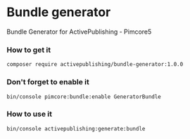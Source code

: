 # Bundle generator

Bundle Generator for ActivePublishing - Pimcore5

### How to get it

```
composer require activepublishing/bundle-generator:1.0.0
```

### Don't forget to enable it

```
bin/console pimcore:bundle:enable GeneratorBundle
```

### How to use it

```
bin/console activepublishing:generate:bundle
```

